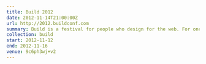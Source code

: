 ```yaml
---
title: Build 2012
date: 2012-11-14T21:00:00Z
url: http://2012.buildconf.com
summary: Build is a festival for people who design for the web. For one week in November, a community of smart, talented people come together to share ideas, tell stories, get their hands dirty, and drink a few beers.
collection: build
start: 2012-11-12
end: 2012-11-16
venue: 9c6ph3wj+v2
---
```


